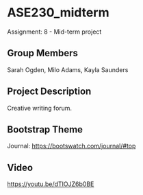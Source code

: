 # ASE230_midterm
Assignment: 8 - Mid-term project 

## Group Members  
Sarah Ogden, Milo Adams, Kayla Saunders   

## Project Description  
Creative writing forum.  

## Bootstrap Theme  
Journal: https://bootswatch.com/journal/#top

## Video
https://youtu.be/dTIOJZ6b0BE  
